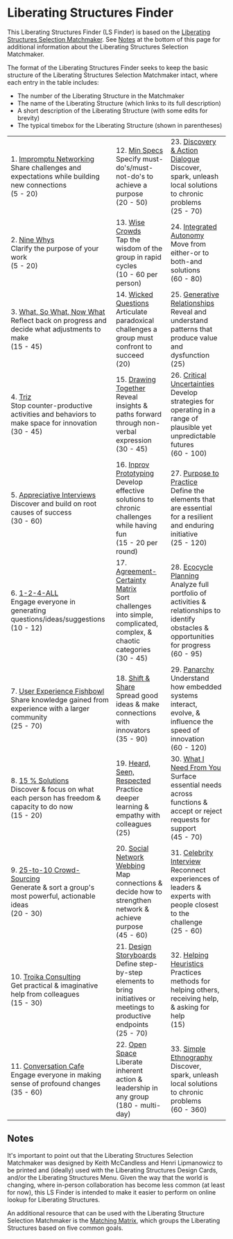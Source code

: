 # Liberating Structures Finder

This Liberating Structures Finder (LS Finder) is based on the [Liberating Structures Selection Matchmaker](http://www.liberatingstructures.com/storage/articles-nascent-ls/LS%20Selection%20Matchmaker%20v%209.pdf). See [Notes](#notes) at the bottom of this page for additional information about the Liberating Structures Selection Matchmaker. 

The format of the Liberating Structures Finder seeks to keep the basic structure of the Liberating Structures Selection Matchmaker intact, where each entry in the table includes:
- The number of the Liberating Structure in the Matchmaker
- The name of the Liberating Structure (which links to its full description)
- A short description of the Liberating Structure (with some edits for brevity)
- The typical timebox for the Liberating Structure (shown in parentheses)

<table>
<tbody>

<tr>
<td>1. <a href="http://www.liberatingstructures.com/2-impromptu-networking/">Impromptu Networking</a><br>
Share challenges and expectations while building new connections<br>
(5 - 20)
</td>
<td>12. <a href="http://www.liberatingstructures.com/14-min-specs/">Min Specs</a><br>
Specify must-do's/must-not-do's to achieve a purpose<br>
(20 - 50)
</td>
<td>23. <a href="http://www.liberatingstructures.com/10-discovery-action-dialogue/">Discovery & Action Dialogue</a><br>
Discover, spark, unleash local solutions to chronic problems<br>
(25 - 70)
</td>
</tr>

<tr>
<td>2. <a href="http://www.liberatingstructures.com/3-nine-whys/">Nine Whys</a><br>
Clarify the purpose of your work<br>
(5 - 20)
</td>
<td>13. <a href="http://www.liberatingstructures.com/13-wise-crowds/">Wise Crowds</a><br>
Tap the wisdom of the group in rapid cycles<br>
(10 - 60 per person)
</td>
<td>24. <a href="http://www.liberatingstructures.com/29-integrated-autonomy/">Integrated Autonomy</a><br>
Move from either-or to both-and solutions<br>
(60 - 80)
</td>
</tr>

<tr>
<td>3. <a href="http://www.liberatingstructures.com/9-what-so-what-now-what-w/">What, So What, Now What</a><br>
Reflect back on progress and decide what adjustments to make<br>
(15 - 45)
</td>
<td>14. <a href="http://www.liberatingstructures.com/4-wicked-questions%20/">Wicked Questions</a><br>
Articulate paradoxical challenges a group must confront to succeed<br>
(20)
</td>
<td>25. <a href="http://www.liberatingstructures.com/26-generative-relationships-st/">Generative Relationships</a><br>
Reveal and understand patterns that produce value and dysfunction<br>
(25)
</td>
</tr>

<tr>
<td>4. <a href="http://www.liberatingstructures.com/6-making-space-with-triz/">Triz</a><br>
Stop counter-productive activities and behaviors to make space for innovation<br>
(30 - 45)
</td>
<td>15. <a href="http://www.liberatingstructures.com/20-drawing-together/">Drawing Together</a><br>
Reveal insights & paths forward through non-verbal expression<br>
(30 - 45)
</td>
<td>26. <a href="http://www.liberatingstructures.com/30-critical-uncertainties/">Critical Uncertainties</a><br>
Develop strategies for operating in a range of plausible yet unpredictable futures<br>
(60 - 100)
</td>
</tr>

<tr>
<td>5. <a href="http://www.liberatingstructures.com/5-appreciative-interviews-ai/">Appreciative Interviews</a><br>
Discover and build on root causes of success<br>
(30 - 60)
</td>
<td>16. <a href="http://www.liberatingstructures.com/15-improv-prototyping/">Inprov Prototyping</a><br>
Develop effective solutions to chronic challenges while having fun<br>
(15 - 20 per round)
</td>
<td>27. <a href="http://www.liberatingstructures.com/33-purpose-to-practice-p2p/">Purpose to Practice</a><br>
Define the elements that are essential for a resilient and enduring initiative<br>
(25 - 120)
</td>
</tr>

<tr>
<td>6. <a href="http://www.liberatingstructures.com/1-1-2-4-all/">1-2-4-ALL</a><br>
Engage everyone in generating questions/ideas/suggestions<br>
(10 - 12)
</td>
<td>17. <a href="http://www.liberatingstructures.com/27-agreement-certainty-matrix/">Agreement-Certainty Matrix</a><br>
Sort challenges into simple, complicated, complex, & chaotic categories<br>
(30 - 45)
</td>
<td>28. <a href="http://www.liberatingstructures.com/31-ecocycle-planning/">Ecocycle Planning</a><br>
Analyze full portfolio of activities & relationships to identify obstacles & opportunities for progress<br>
(60 - 95)
</td>
</tr>

<tr>
<td>7. <a href="http://www.liberatingstructures.com/18-users-experience-fishbowl/">User Experience Fishbowl</a><br>
Share knowledge gained from experience with a larger community<br>
(25 - 70)
</td>
<td>18. <a href="http://www.liberatingstructures.com/11-shift-share%20/">Shift & Share</a><br>
Spread good ideas & make connections with innovators<br>
(35 - 90)
</td>
<td>29. <a href="http://www.liberatingstructures.com/32-panarchy/">Panarchy</a><br>
Understand how embedded systems interact, evolve, & influence the speed of innovation<br>
(60 - 120)
</td>
</tr>

<tr>
<td>8. <a href="http://www.liberatingstructures.com/7-15-solutions/">15 % Solutions</a><br>
Discover & focus on what each person has freedom & capacity to do now<br>
(15 - 20)
</td>
<td>19. <a href="http://www.liberatingstructures.com/19-heard-seen-respected-hsr/">Heard, Seen, Respected</a><br>
Practice deeper learning & empathy with colleagues<br>
(25)
</td>
<td>30. <a href="http://www.liberatingstructures.com/24-what-i-need-from-you-winfy/">What I Need From You</a><br>
Surface essential needs across functions & accept or reject requests for support<br>
(45 - 70)
</td>
</tr>

<tr>
<td>9. <a href="http://www.liberatingstructures.com/12-2510-crowd-sourcing/">25-to-10 Crowd-Sourcing </a><br>
Generate & sort a group's most powerful, actionable ideas<br>
(20 - 30)
</td>
<td>20. <a href="http://www.liberatingstructures.com/23-social-network-webbing/">Social Network Webbing</a><br>
Map connections & decide how to strengthen network & achieve purpose<br>
(45 - 60)
</td>
<td>31. <a href="http://www.liberatingstructures.com/22-celebrity-interview/">Celebrity Interview</a><br>
Reconnect experiences of leaders & experts with people closest to the challenge<br>
(25 - 60)
</td>
</tr>

<tr>
<td>10. <a href="http://www.liberatingstructures.com/8-troika-consulting%20/">Troika Consulting</a><br>
Get practical & imaginative help from colleagues<br>
(15 - 30)
</td>
<td>21. <a href="http://www.liberatingstructures.com/21-design-storyboards/">Design Storyboards</a><br>
Define step-by-step elements to bring initiatives or meetings to productive endpoints<br>
(25 - 70)
</td>
<td>32. <a href="http://www.liberatingstructures.com/16-helping-heuristics/">Helping Heuristics</a><br>
Practices methods for helping others, receiving help, & asking for help<br>
(15)
</td>
</tr>

<tr>
<td>11. <a href="http://www.liberatingstructures.com/17-conversation-cafe/">Conversation Cafe</a><br>
Engage everyone in making sense of profound changes<br>
(35 - 60)
</td>
<td>22. <a href="http://www.liberatingstructures.com/25-open-space-technology/">Open Space</a><br>
Liberate inherent action & leadership in any group<br>
(180 - multi-day)
</td>
<td>33. <a href="http://www.liberatingstructures.com/28-simple-ethnography/">Simple Ethnography</a><br>
Discover, spark, unleash local solutions to chronic problems<br>
(60 - 360)
</td>
</tr>
</tbody>
</table>

## Notes

It's important to point out that the Liberating Structures Selection Matchmaker was designed by Keith	McCandless and Henri	Lipmanowicz	to be printed and (ideally) used with the Liberating Structures Design Cards, and/or the Liberating Structures Menu. Given the way that the world is changing, where in-person collaboration has become less common (at least for now), this LS Finder is intended to make it easier to perform on online lookup for Liberating Structures.

An additional resource that can be used with the Liberating Structure Selection Matchmaker is the [Matching Matrix]( http://www.liberatingstructures.com/matching-matrix/), which groups the Liberating Structures based on five common goals.





